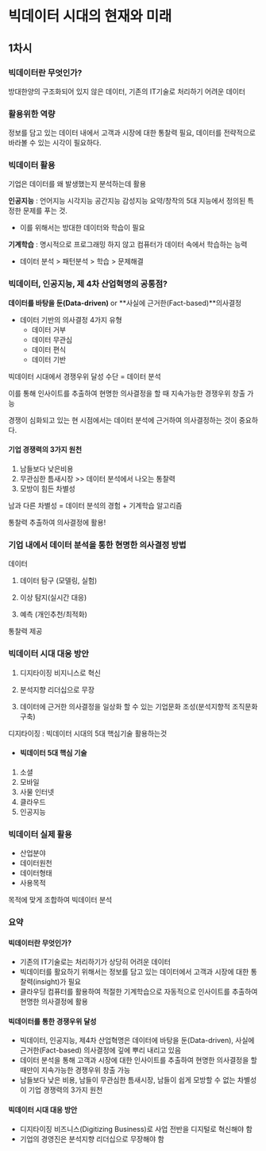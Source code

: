 # 빅데이터 시대의 현재와 미래

## 1차시



### 빅데이터란 무엇인가?

방대한양의 구조화되어 있지 않은 데이터, 기존의 IT기술로 처리하기 어려운 데이터



### 활용위한 역량

정보를 담고 있는 데이터 내에서 고객과 시장에 대한 통찰력 필요, 데이터를 전략적으로 바라볼 수 있는 시각이 필요하다.



### 빅데이터 활용

기업은 데이터를 왜 발생했는지 분석하는데 활용 

**인공지능** : 언어지능 시각지능 공간지능 감성지능 요약/창작의 5대 지능에서 정의된 특정한 문제를 푸는 것. 

+ 이를 위해서는 방대한 데이터와 학습이 필요

**기계학습** : 명시적으로 프로그래밍 하지 않고 컴퓨터가 데이터 속에서 학습하는 능력

+ 데이터 분석 > 패턴분석 > 학습 > 문제해결



### 빅데이터, 인공지능, 제 4차 산업혁명의 공통점?

**데이터를 바탕을 둔(Data-driven)**  or **사실에 근거한(Fact-based)**의사결정

+ 데이터 기반의 의사결정 4가지 유형
  + 데이터 거부
  + 데이터 무관심
  + 데이터 편식
  + 데이터 기반 

빅데이터 시대에서 경쟁우위 달성 수단 = 데이터 분석

이를 통해 인사이트를 추출하여 현명한 의사결정을 할 때 지속가능한 경쟁우위 창출 가능

경쟁이 심화되고 있는 현 시점에서는 데이터 분석에 근거하여 의사결정하는 것이 중요하다.

#### 기업 경쟁력의 3가지 원천

1. 남들보다 낮은비용
2. 무관심한 틈새시장  >> 데이터 분석에서 나오는 통찰력
3. 모방이 힘든 차별성

남과 다른 차별성  = 데이터 분석의 경험 + 기계학습 알고리즘 

통찰력 추출하여 의사결정에 활용!



### 기업 내에서 데이터 분석을 통한 현명한 의사결정 방법

데이터

1. 데이터 탐구 (모델링, 실험)

2. 이상 탐지(실시간 대응)
3. 예측 (개인추천/최적화)

통찰력 제공



### 빅데이터 시대 대응 방안

1. 디지타이징 비지니스로 혁신

2. 분석지향 리더십으로 무장
3. 데이터에 근거한 의사결정을 일상화 할 수 있는 기업문화 조성(분석지향적 조직문화 구축)



디지타이징 : 빅데이터 시대의 5대 핵심기술 활용하는것

+ #### 빅데이터 5대 핵심 기술

1. 소셜
2. 모바일
3. 사물 인터넷
4. 클라우드
5. 인공지능



### 빅데이터 실제 활용

+ 산업분야 
+ 데이터원천 
+ 데이터형태 
+ 사용목적

목적에 맞게 조합하여 빅데이터 분석



### 요약

#### 빅데이터란 무엇인가?

+ 기존의 IT기술로는 처리하기가 상당히 어려운 데이터
+ 빅데이터를 활요하기 위해서는 정보를 담고 있는 데이터에서 고객과 시장에 대한 통찰력(insight)가 필요
+ 클라우딩 컴퓨터를 활용하여 적절한 기계학습으로 자동적으로 인사이트를 추출하여 현명한 의사결정에 활용

#### 빅데이터를 통한 경쟁우위 달성

+ 빅데이터, 인공지능, 제4차 산업혁명은 데이터에 바탕을 둔(Data-driven), 사실에 근거한(Fact-based) 의사결정에 깊에 뿌리 내리고 있음
+ 데이터 분석을 통해 고객과 시장에 대한 인사이트를 추출하여 현명한 의사결정을 할 때만이 지속가능한 경쟁우위 창출 가능
+ 남들보다 낮은 비용, 남들이 무관심한 틈새시장, 남들이 쉽게 모방할 수 없는 차별성이 기업 경쟁력의 3가지 원천

#### 빅데이터 시대 대응 방안

+ 디지타이징 비즈니스(Digitizing Business)로 사업 전반을 디지털로 혁신해야 함
+ 기업의 경영진은 분석지향 리더십으로 무장해야 함
